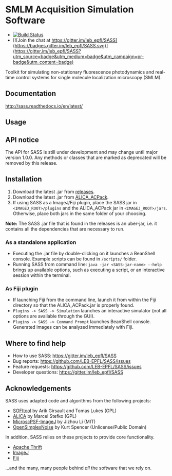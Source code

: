 # SMLM Acquisition Simulation Software

- [![Build Status](https://travis-ci.org/LEB-EPFL/SASS.svg?branch=master)](https://travis-ci.org/LEB-EPFL/SASS)
- [![Join the chat at https://gitter.im/leb_epfl/SASS](https://badges.gitter.im/leb_epfl/SASS.svg)](https://gitter.im/leb_epfl/SASS?utm_source=badge&utm_medium=badge&utm_campaign=pr-badge&utm_content=badge)

Toolkit for simulating non-stationary fluorescence photodynamics and
real-time control systems for single molecule localization microscopy
(SMLM).

## Documentation

http://sass.readthedocs.io/en/latest/

## Usage

## API notice ##

The API for SASS is still under development and may change until major
version 1.0.0. Any methods or classes that are marked as deprecated
will be removed by this release.

## Installation

1. Download the latest .jar from [releases].
2. Download the latest .jar from
   [ALICA_ACPack](https://github.com/LEB-EPFL/ALICA_ACPack/releases).
3. If using SASS as a ImageJ/Fiji plugin, place the SASS jar in
   `<IMAGEJ_ROOT>/plugins` and the ALICA_ACPack jar in
   `<IMAGEJ_ROOT>/jars`. Otherwise, place both jars in the same
   folder of your choosing.

**Note:** The SASS .jar file that is found in the releases is an
uber-jar, i.e. it contains all the dependencies that are necessary to
run.

### As a standalone application
 - Executing the .jar file by double-clicking on it launches a
   BeanShell console. Example scripts can be found in `/scripts/`
   folder.
 - Running SASS from command line: `java -jar <SASS-jar-name> --help`
   brings up available options, such as executing a script, or an
   interactive session within the terminal.
 
### As Fiji plugin
 - If launching Fiji from the command line, launch it from within the
   Fiji directory so that the ALICA_ACPack.jar is properly found.
 - `Plugins -> SASS -> Simulation` launches an interactive simulator
   (not all options are available through the GUI).
 - `Plugins -> SASS -> Command Prompt` launches BeanShell
   console. Generated images can be analyzed immediately with Fiji.

## Where to find help

- How to use SASS: https://gitter.im/leb_epfl/SASS
- Bug reports: https://github.com/LEB-EPFL/SASS/issues
- Feature requests: https://github.com/LEB-EPFL/SASS/issues
- Developer questions: https://gitter.im/leb_epfl/SASS

## Acknowledgements

SASS uses adapted code and algorithms from the following projects:
- [SOFItool](https://github.com/lob-epfl/sofitool) by Arik Girsault
  and Tomas Lukes (GPL)
- [ALICA](https://github.com/MStefko/ALICA) by Marcel Stefko (GPL)
- [MicroscPSF-ImageJ](https://github.com/hijizhou/MicroscPSF-ImageJ)
  by Jizhou Li (MIT)
- [OpenSimplexNoise](https://gist.github.com/KdotJPG/b1270127455a94ac5d19)
  by Kurt Spencer (Unlicense/Public Domain)
 
In addition, SASS relies on these projects to provide core
functionality.
- [Apache Thrift](https://thrift.apache.org/)
- [ImageJ](https://imagej.net/Welcome)
- [Fiji](https://fiji.sc/)

...and the many, many people behind *all* the software that we rely
on.

[Releases]: https://github.com/LEB-EPFL/SASS/releases
